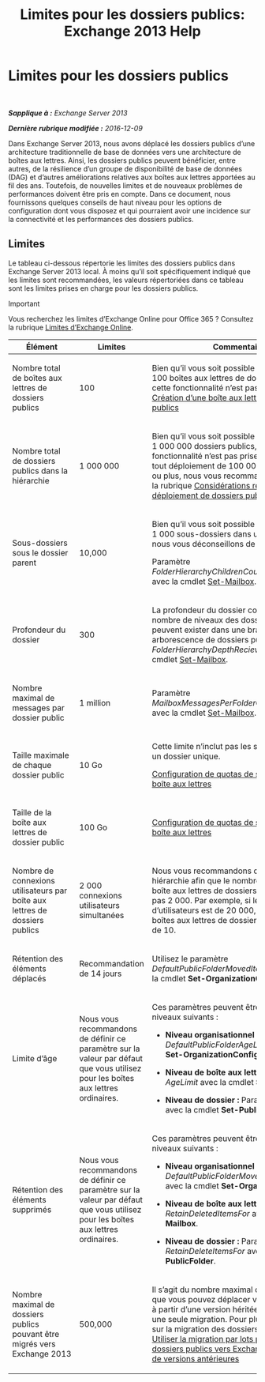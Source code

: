 ﻿---
title: 'Limites pour les dossiers publics: Exchange 2013 Help'
TOCTitle: Limites pour les dossiers publics
ms:assetid: 709b075e-9584-484b-bcaa-e781c26497b4
ms:mtpsurl: https://technet.microsoft.com/fr-fr/library/Dn594582(v=EXCHG.150)
ms:contentKeyID: 61170904
ms.date: 04/24/2018
mtps_version: v=EXCHG.150
ms.translationtype: HT
---

# Limites pour les dossiers publics

 

_**Sapplique à :** Exchange Server 2013_

_**Dernière rubrique modifiée :** 2016-12-09_

Dans Exchange Server 2013, nous avons déplacé les dossiers publics d’une architecture traditionnelle de base de données vers une architecture de boîtes aux lettres. Ainsi, les dossiers publics peuvent bénéficier, entre autres, de la résilience d’un groupe de disponibilité de base de données (DAG) et d’autres améliorations relatives aux boîtes aux lettres apportées au fil des ans. Toutefois, de nouvelles limites et de nouveaux problèmes de performances doivent être pris en compte. Dans ce document, nous fournissons quelques conseils de haut niveau pour les options de configuration dont vous disposez et qui pourraient avoir une incidence sur la connectivité et les performances des dossiers publics.

## Limites

Le tableau ci-dessous répertorie les limites des dossiers publics dans Exchange Server 2013 local. À moins qu’il soit spécifiquement indiqué que les limites sont recommandées, les valeurs répertoriées dans ce tableau sont les limites prises en charge pour les dossiers publics.

> [!IMPORTANT]
> Vous recherchez les limites d’Exchange Online pour Office 365 ? Consultez la rubrique <a href="https://go.microsoft.com/fwlink/?linkid=391188">Limites d’Exchange Online</a>.



<table>
<colgroup>
<col style="width: 33%" />
<col style="width: 33%" />
<col style="width: 33%" />
</colgroup>
<thead>
<tr class="header">
<th>Élément</th>
<th>Limites</th>
<th>Commentaires</th>
</tr>
</thead>
<tbody>
<tr class="odd">
<td><p>Nombre total de boîtes aux lettres de dossiers publics</p></td>
<td><p>100</p></td>
<td><p>Bien qu’il vous soit possible de créer plus de 100 boîtes aux lettres de dossiers publics, cette fonctionnalité n’est pas prise en charge. <a href="create-a-public-folder-mailbox-exchange-2013-help.md">Création d’une boîte aux lettres de dossiers publics</a></p></td>
</tr>
<tr class="even">
<td><p>Nombre total de dossiers publics dans la hiérarchie</p></td>
<td><p>1 000 000</p></td>
<td><p>Bien qu’il vous soit possible de créer plus de 1 000 000 dossiers publics, cette fonctionnalité n’est pas prise en charge. Pour tout déploiement de 100 000 dossiers publics ou plus, nous vous recommandons de consulter la rubrique <a href="considerations-when-deploying-public-folders-exchange-2013-help.md">Considérations relatives au déploiement de dossiers publics</a>.</p></td>
</tr>
<tr class="odd">
<td><p>Sous-dossiers sous le dossier parent</p></td>
<td><p>10,000</p></td>
<td><p>Bien qu’il vous soit possible de créer plus de 1 000 sous-dossiers dans un dossier parent, nous vous déconseillons de le faire.</p>
<p>Paramètre <em>FolderHierarchyChildrenCountReceiveQuota</em> avec la cmdlet <a href="https://technet.microsoft.com/fr-fr/library/bb123981(v=exchg.150)">Set-Mailbox</a>.</p></td>
</tr>
<tr class="even">
<td><p>Profondeur du dossier</p></td>
<td><p>300</p></td>
<td><p>La profondeur du dossier correspond au nombre de niveaux des dossiers imbriqués qui peuvent exister dans une branche d’une arborescence de dossiers publics. Paramètre <em>FolderHierarchyDepthRecieveQuota</em> avec la cmdlet <a href="https://technet.microsoft.com/fr-fr/library/bb123981(v=exchg.150)">Set-Mailbox</a>.</p></td>
</tr>
<tr class="odd">
<td><p>Nombre maximal de messages par dossier public</p></td>
<td><p>1 million</p></td>
<td><p>Paramètre <em>MailboxMessagesPerFolderCountRecieveQuota</em> avec la cmdlet <a href="https://technet.microsoft.com/fr-fr/library/bb123981(v=exchg.150)">Set-Mailbox</a>.</p></td>
</tr>
<tr class="even">
<td><p>Taille maximale de chaque dossier public</p></td>
<td><p>10 Go</p></td>
<td><p>Cette limite n’inclut pas les sous-dossiers sous un dossier unique.</p>
<p><a href="configure-storage-quotas-for-a-mailbox-exchange-2013-help.md">Configuration de quotas de stockage pour une boîte aux lettres</a></p></td>
</tr>
<tr class="odd">
<td><p>Taille de la boîte aux lettres de dossier public</p></td>
<td><p>100 Go</p></td>
<td><p><a href="configure-storage-quotas-for-a-mailbox-exchange-2013-help.md">Configuration de quotas de stockage pour une boîte aux lettres</a></p></td>
</tr>
<tr class="even">
<td><p>Nombre de connexions utilisateurs par boîte aux lettres de dossiers publics</p></td>
<td><p>2 000 connexions utilisateurs simultanées</p></td>
<td><p>Nous vous recommandons de configurer votre hiérarchie afin que le nombre d’utilisateurs par boîte aux lettres de dossiers publics n’excède pas 2 000. Par exemple, si le nombre d’utilisateurs est de 20 000, le nombre de boîtes aux lettres de dossiers publics doit être de 10.</p></td>
</tr>
<tr class="odd">
<td><p>Rétention des éléments déplacés</p></td>
<td><p>Recommandation de 14 jours</p></td>
<td><p>Utilisez le paramètre <em>DefaultPublicFolderMovedItemRetention</em> avec la cmdlet <strong>Set-OrganizationConfig</strong>.</p></td>
</tr>
<tr class="even">
<td><p>Limite d’âge</p></td>
<td><p>Nous vous recommandons de définir ce paramètre sur la valeur par défaut que vous utilisez pour les boîtes aux lettres ordinaires.</p></td>
<td><p>Ces paramètres peuvent être définis aux niveaux suivants :</p>
<ul>
<li><p><strong>Niveau organisationnel :</strong> Paramètre <em>DefaultPublicFolderAgeLimit</em> avec la cmdlet <strong>Set-OrganizationConfig</strong>.</p></li>
<li><p><strong>Niveau de boîte aux lettres :</strong> Paramètre <em>AgeLimit</em> avec la cmdlet <strong>Set-Mailbox</strong>.</p></li>
<li><p><strong>Niveau de dossier :</strong> Paramètre <em>AgeLimit</em> avec la cmdlet <strong>Set-PublicFolder</strong>.</p></li>
</ul>
<p></p></td>
</tr>
<tr class="odd">
<td><p>Rétention des éléments supprimés</p></td>
<td><p>Nous vous recommandons de définir ce paramètre sur la valeur par défaut que vous utilisez pour les boîtes aux lettres ordinaires.</p></td>
<td><p>Ces paramètres peuvent être définis aux niveaux suivants :</p>
<ul>
<li><p><strong>Niveau organisationnel :Paramètre</strong> <em>DefaultPublicFolderMovedItemRetention</em> avec la cmdlet <strong>Set-OrganizationConfig</strong>.</p></li>
<li><p><strong>Niveau de boîte aux lettres :</strong> Paramètre <em>RetainDeletedItemsFor</em> avec la cmdlet <strong>Set-Mailbox</strong>.</p></li>
<li><p><strong>Niveau de dossier :</strong> Paramètre <em>RetainDeleteItemsFor</em> avec la cmdlet <strong>Set-PublicFolder</strong>.</p></li>
</ul></td>
</tr>
<tr class="even">
<td><p>Nombre maximal de dossiers publics pouvant être migrés vers Exchange 2013</p></td>
<td><p>500,000</p></td>
<td><p>Il s’agit du nombre maximal de dossiers publics que vous pouvez déplacer vers Exchange 2013 à partir d’une version héritée d’Exchange en une seule migration. Pour plus d’informations sur la migration des dossiers publics, voir <a href="use-batch-migration-to-migrate-public-folders-to-exchange-2013-from-previous-versions-exchange-2013-help.md">Utiliser la migration par lots pour migrer les dossiers publics vers Exchange 2013 à partir de versions antérieures</a></p></td>
</tr>
</tbody>
</table>

